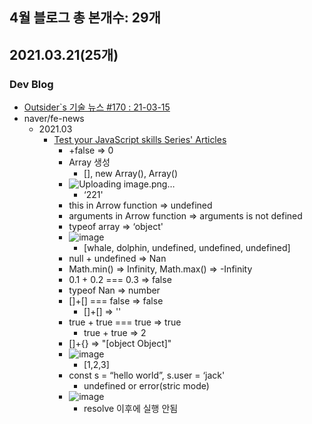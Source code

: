 
## 4월 블로그 총 본개수: 29개


## 2021.03.21(25개)
### Dev Blog
* [Outsider`s 기술 뉴스 #170 : 21-03-15](https://blog.outsider.ne.kr/1536)
* naver/fe-news
   * 2021.03
      * [Test your JavaScript skills Series' Articles](https://dev.to/coderslang/series/11099)
        * +false => 0
        * Array 생성
            * [], new Array(), Array()
        * ![Uploading image.png…]()
           * ‘221'  
        * this in Arrow function  => undefined
        * arguments in Arrow function => arguments is not defined
        * typeof array => ‘object'
        * ![image](https://user-images.githubusercontent.com/20143765/111894578-4505f580-8a4f-11eb-9c69-da2f435ddd39.png)
            * [whale, dolphin, undefined, undefined, undefined]
        * null + undefined => Nan
        * Math.min() => Infinity, Math.max() => -Infinity
        * 0.1 + 0.2 === 0.3 => false
        * typeof Nan => number
        * []+[] === false => false
            * []+[] => ''
        * true + true === true => true
            * true + true => 2
        * []+{} => "[object Object]"
        * ![image](https://user-images.githubusercontent.com/20143765/111894589-4e8f5d80-8a4f-11eb-830e-3a9323358b5a.png)
            * [1,2,3]
        * const s = “hello world”, s.user = ‘jack'
            * undefined or error(stric mode)
        * ![image](https://user-images.githubusercontent.com/20143765/111894592-53541180-8a4f-11eb-8498-7f12dc932574.png)
            * resolve 이후에 실행 안됨  
